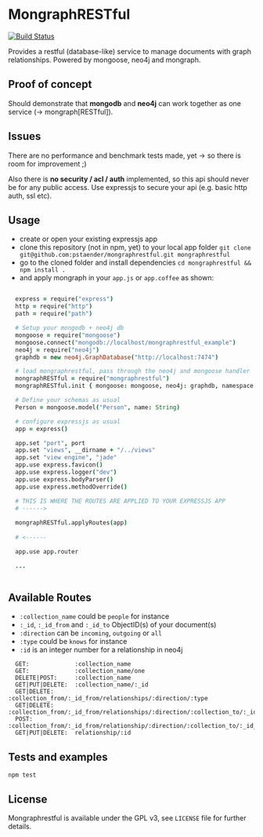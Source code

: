 # MongraphRESTful

[![Build Status](https://api.travis-ci.org/pstaender/mongraph.png)](https://travis-ci.org/pstaender/mongraph)

Provides a restful (database-like) service to manage documents with graph relationships. Powered by mongoose, neo4j and mongraph.

## Proof of concept

Should demonstrate that **mongodb** and **neo4j** can work together as one service (-> mongraph[RESTful]).

## Issues

There are no performance and benchmark tests made, yet -> so there is room for improvement ;)

Also there is **no security / acl / auth** implemented, so this api should never be for any public access. Use expressjs to secure your api (e.g. basic http auth, ssl etc).

## Usage

* create or open your existing expressjs app
* clone this repository (not in npm, yet) to your local app folder `git clone git@github.com:pstaender/mongraphrestful.git mongraphrestful`
* go to the cloned folder and install dependencies `cd mongraphrestful && npm install .` 
* and apply mongraph in your `app.js` or `app.coffee` as shown:

```coffeescript

  express = require("express")
  http = require("http")
  path = require("path")

  # Setup your mongodb + neo4j db
  mongoose = require("mongoose")
  mongoose.connect("mongodb://localhost/mongraphrestful_example")
  neo4j = require("neo4j")
  graphdb = new neo4j.GraphDatabase("http://localhost:7474")

  # load mongraphrestful, pass through the neo4j and mongoose handler
  mongraphRESTful = require("mongraphrestful")
  mongraphRESTful.init { mongoose: mongoose, neo4j: graphdb, namespace: '/api/v1/' }

  # Define your schemas as usual
  Person = mongoose.model("Person", name: String)

  # configure expressjs as usual
  app = express()

  app.set "port", port
  app.set "views", __dirname + "/../views"
  app.set "view engine", "jade"
  app.use express.favicon()
  app.use express.logger("dev")
  app.use express.bodyParser()
  app.use express.methodOverride()

  # THIS IS WHERE THE ROUTES ARE APPLIED TO YOUR EXPRESSJS APP
  # ------>
  
  mongraphRESTful.applyRoutes(app)
  
  # <------

  app.use app.router

  ...
  
```

## Available Routes

* `:collection_name` could be `people` for instance
* `:_id`, `:_id_from` and `:_id_to` ObjectID(s) of your document(s)
* `:direction` can be `incoming`, `outgoing` or `all`
* `:type` could be `knows` for instance
* `:id` is an integer number for a relationship in neo4j

```
  GET:             :collection_name
  GET:             :collection_name/one
  DELETE|POST:     :collection_name
  GET|PUT|DELETE:  :collection_name/:_id
  GET|DELETE:      :collection_from/:_id_from/relationships/:direction/:type
  GET|DELETE:      :collection_from/:_id_from/relationships/:direction/:collection_to/:_id_to/:type
  POST:            :collection_from/:_id_from/relationship/:direction/:collection_to/:_id_to/:type
  GET|PUT|DELETE:  relationship/:id
```

## Tests and examples

`npm test`

## License

Mongraphrestful is available under the GPL v3, see `LICENSE` file for further details.
